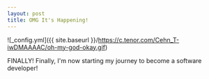 ```yaml
---
layout: post
title: OMG It's Happening!
---
```


![_config.yml]({{ site.baseurl }}/https://c.tenor.com/Cehn_T-iwDMAAAAC/oh-my-god-okay.gif)

FINALLY! Finally, I'm now starting my journey to become a software developer!
